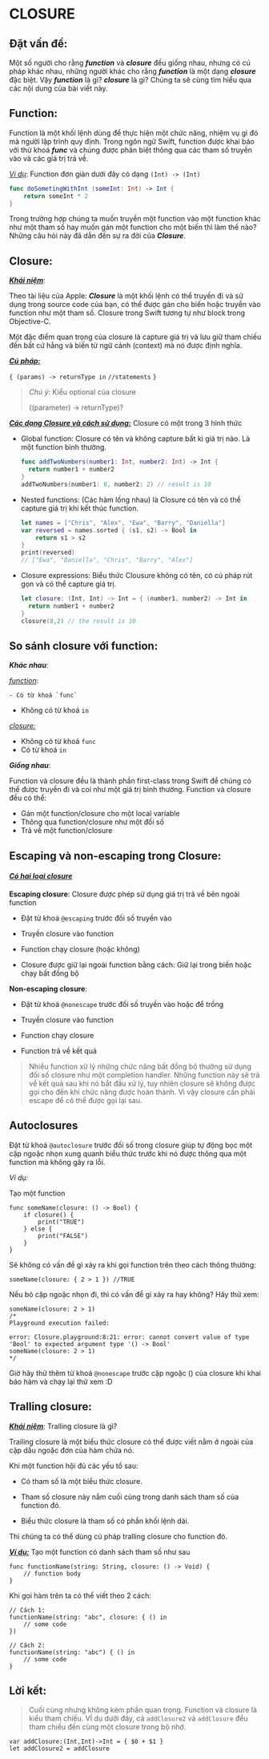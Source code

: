 # CLOSURE

## Đặt vấn đề:

Một số người cho rằng ***function*** và ***closure*** đều giống nhau, nhưng có cú pháp khác nhau, những người khác cho rằng ***function*** là một dạng ***closure*** đặc biệt. Vậy ***function*** là gì? ***closure*** là gì? Chúng ta sẽ cùng tìm hiểu qua các nội dung của bài viết này.

## Function:

Function là một khối lệnh dùng để thực hiện một chức năng, nhiệm vụ gì đó mà người lập trình quy định. Trong ngôn ngữ Swift, function được khai báo với thừ khoá  ***func*** và chúng được phân biệt thông qua các tham số truyền vào và các giá trị trả về.

*<u>Ví dụ</u>*: Function đơn giản dưới đây có dạng `(Int) -> (Int)`

```swift
func doSometingWithInt (someInt: Int) -> Int {
	return someInt * 2
}
```

Trong trường hợp chúng ta muốn truyền một function vào một function khác như một tham số hay muốn gán một function cho một biến thì làm thế nào? Những câu hỏi này đã dẫn đến sự ra đời của ***Closure***.

## Closure:

***<u>Khái niệm</u>***: 

Theo tài liệu của Apple: ***Closure*** là một khối lệnh có thể truyền đi và sử dụng trong source code của bạn, có thể được gán cho biến hoặc truyền vào function như một tham số. Closure trong Swift tương tự như block  trong Objective-C.

Một đặc điểm quan trọng của closure là capture giá trị và lưu giữ tham chiếu đến bất cứ hằng và biến từ ngữ cảnh (context) mà nó được định nghĩa.

***<u>Cú pháp:</u>***

`{ (params) -> returnType in`
	`//statements`
`}`

> *Chú ý*: Kiểu optional của closure
>
> ((parameter) -> returnType)?

**<u>*Các dạng Closure và cách sử dụng:*</u>** Closure có một trong 3 hình thức

- Global function: Closure có tên và không capture bất kì giá trị nào. Là một function bình thường.

  ```swift
  func addTwoNumbers(number1: Int, number2: Int) -> Int {
  	return number1 + number2
  }
  addTwoNumbers(number1: 8, number2: 2) // result is 10
  ```

- Nested functions: (Các hàm lồng nhau) là Closure có tên và có thể capture giá trị khi kết thúc function.

  ```swift
  let names = ["Chris", "Alex", "Ewa", "Barry", "Daniella"]
  var reversed = names.sorted { (s1, s2) -> Bool in
      return s1 > s2
  }
  print(reversed)
  // ["Ewa", "Daniella", "Chris", "Barry", "Alex"]
  ```

- Closure expressions: Biểu thức Clousure không có tên, có cú pháp rút gọn và có thể capture giá trị.

  ```swift
  let closure: (Int, Int) -> Int = { (number1, number2) -> Int in
  	return number1 + number2
  }
  closure(8,2) // the result is 10
  ```

## So sánh closure với function:

***Khác nhau***:

*<u>function</u>*: 

	- Có từ khoá `func`
- Không có từ khoá `in`

<u>*closure:*</u>

- Không có từ khoá `func`
- Có từ khoá `in`

***Giống nhau***:

Function và closure đều là thành phần first-class trong Swift để chúng có thể được truyền đi và coi như một giá trị bình thường. Function và closure đều có thể:

- Gán một function/closure cho một local variable
- Thông qua function/closure như một đối số
- Trả về một function/closure

## Escaping và non-escaping trong Closure:

#### **<u>*Có hai loại closure*</u>**

**Escaping closure**: Closure được phép sử dụng giá trị trả về bên ngoài function

- Đặt từ khoá `@escaping` trước đối số truyền vào


- Truyền closure vào function
- Function chạy closure (hoặc không)
- Closure được giữ lại ngoài function bằng cách: Giữ lại trong biến hoặc chạy bất đồng bộ

**Non-escaping closure**:  

- Đặt từ khoá `@nonescape` trước đối số truyền vào hoặc để trống


- Truyền closure vào function
- Function chạy closure
- Function trả về kết quả

> Nhiều function xử lý những chức năng bất đồng bộ thường sử dụng đối số closure như một completion handler. Những function này sẽ trả về kết quả sau khi nó bắt đầu xử lý, tuy nhiên closure sẽ không được gọi cho đến khi chức năng được hoàn thành. Vì vậy closure cần phải escape để có thể được gọi lại sau.

## Autoclosures

Đặt từ khoá `@autoclosure` trước đối số trong closure giúp tự động bọc một cặp ngoặc nhọn xung quanh biểu thức trước khi nó được thông qua một function mà không gây ra lỗi. 

*Ví dụ:*

Tạo một function

```
func someName(closure: () -> Bool) {
    if closure() {
        print("TRUE")
    } else {
        print("FALSE")
    }
}
```

Sẽ không có vấn đề gì xảy  ra khi gọi function trên theo cách thông thường:

```
someName(closure: { 2 > 1 }) //TRUE
```

Nếu bỏ cặp ngoặc nhọn đi, thì có vấn đề gì xảy ra hay không? Hãy thử xem:

```
someName(closure: 2 > 1)
/*
Playground execution failed:

error: Closure.playground:8:21: error: cannot convert value of type 'Bool' to expected argument type '() -> Bool'
someName(closure: 2 > 1)
*/
```

Giờ hãy thử thêm từ khoá `@nonescape` trước cặp ngoặc () của closure khi khai báo hàm và chạy lại thử xem :D

## Tralling closure:

***<u>Khái niệm</u>***: Tralling closure là gì?

Trailing closure là một biểu thức closure có thể được viết nằm ở ngoài của cặp dấu ngoặc đơn của hàm chứa nó.

Khi một function hội đủ các yếu tố sau:

- Có tham số là một biểu thức closure.


- Tham số closure này nằm cuối cùng trong danh sách tham số của function đó.
- Biểu thức closure là tham số có phần khối lệnh dài.

Thì chúng ta có thể dùng cú pháp tralling closure cho function đó.

**<u>*Ví dụ:*</u>** Tạo một function có danh sách tham số như sau

```
func functionName(string: String, closure: () -> Void) {
    // function body
}
```

Khi gọi hàm trên ta có thể viết theo 2 cách:

```
// Cách 1:
functionName(string: "abc", closure: { () in
    // some code
})

// Cách 2:
functionName(string: "abc") { () in
    // some code
}
```



## Lời kết:

> Cuối cùng nhưng không kém phần quan trọng. Function và closure là kiểu tham chiếu. VÍ dụ dưới đây, cả `addClosure2` và `addClosure` đều tham chiếu đến cùng một closure trong bộ nhớ.

```
var addClosure:(Int,Int)->Int = { $0 + $1 }
let addClosure2 = addClosure
```

